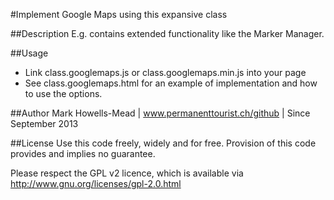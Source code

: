 #Implement Google Maps using this expansive class

##Description
E.g. contains extended functionality like the Marker Manager.

##Usage
* Link class.googlemaps.js or class.googlemaps.min.js into your page
* See class.googlemaps.html for an example of implementation and how to use the options.

##Author
Mark Howells-Mead | www.permanenttourist.ch/github | Since September 2013

##License
Use this code freely, widely and for free. Provision of this code provides and implies no guarantee.

Please respect the GPL v2 licence, which is available via http://www.gnu.org/licenses/gpl-2.0.html